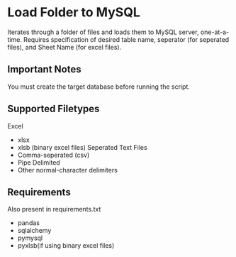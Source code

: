 # Load Folder to MySQL
Iterates through a folder of files and loads them to MySQL server, one-at-a-time.
Requires specification of desired table name, seperator (for seperated files), and Sheet Name (for excel files).

## Important Notes
You must create the target database before running the script.

## Supported Filetypes
Excel
- xlsx
- xlsb (binary excel files)
Seperated Text Files
- Comma-seperated (csv)
- Pipe Delimited
- Other normal-character delimiters

## Requirements
Also present in requirements.txt
- pandas
- sqlalchemy
- pymysql
- pyxlsb(if using binary excel files)

